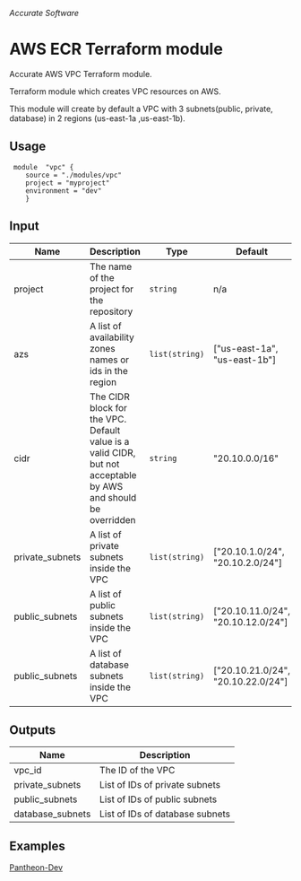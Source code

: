 
*Accurate Software*

# AWS ECR Terraform module

Accurate AWS VPC Terraform module.

Terraform module which creates VPC resources on AWS.

This module will create by default a VPC with 3 subnets(public, private, database) in 2 regions (us-east-1a ,us-east-1b).

## Usage

     module  "vpc" {    
        source = "./modules/vpc"    
        project = "myproject"
        environment = "dev"
        }

## Input
|  Name|Description   | Type | Default | Required
|--|--|--|--|--|
|  project| The name of the project for the repository | `string`| n/a | yes |
|  azs | 	A list of availability zones names or ids in the region | `list(string)`| ["us-east-1a", "us-east-1b"] | no |
|  cidr | The CIDR block for the VPC. Default value is a valid CIDR, but not acceptable by AWS and should be overridden | `string`| "20.10.0.0/16" | no |
|  private_subnets | A list of private subnets inside the VPC | `list(string)`| ["20.10.1.0/24", "20.10.2.0/24"] | no |
|  public_subnets | A list of public subnets inside the VPC | `list(string)`| ["20.10.11.0/24", "20.10.12.0/24"] | no |
|  public_subnets | A list of database subnets inside the VPC | `list(string)`| ["20.10.21.0/24", "20.10.22.0/24"] | no |
## Outputs

|Name|Description  |
|--|--|
|vpc_id  | The ID of the VPC  |
|private_subnets  | List of IDs of private subnets  |
|public_subnets  | List of IDs of public subnets  |
|database_subnets  | List of IDs of database subnets  |


## Examples
[Pantheon-Dev](https://git.acclabs.com.br/gitlab/acc/aplicacao-modelo-aws/src/tree/master/terraform/dev)